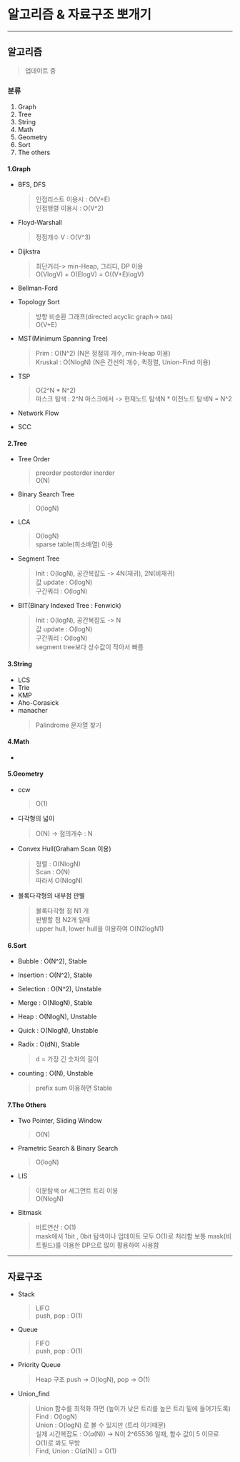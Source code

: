 # 알고리즘 & 자료구조 뽀개기

**************************************************************************
## 알고리즘
> 업데이트 중

### 분류
1. Graph
2. Tree
3. String
4. Math
5. Geometry
6. Sort
7. The others

#### 1.Graph
* BFS, DFS
    > 인접리스트 이용시 : O(V+E)    
    > 인접행렬 이용시 : O(V^2)  

* Floyd-Warshall
    > 정점개수 V : O(V^3)   

* Dijkstra 
    > 최단거리-> min-Heap, 그리디, DP 이용  
    > O(VlogV) + O(ElogV) = O((V+E)logV)    

* Bellman-Ford

* Topology Sort
    > 방향 비순환 그래프(directed acyclic graph-> `DAG`)    
    > O(V+E)    

* MST(Minimum Spanning Tree)
    > Prim : O(N^2) (N은 정점의 개수, min-Heap 이용)    
    > Kruskal : O(NlogN) (N은 간선의 개수, 퀵정렬, Union-Find 이용) 

* TSP
    > O(2^N * N^2)  
    > 마스크 탐색 : 2^N 
    > 마스크에서 -> 현재노드 탐색N * 이전노드 탐색N = N^2   

* Network Flow

* SCC

#### 2.Tree
* Tree Order
    > preorder postorder inorder    
    > O(N)  

* Binary Search Tree
    > O(logN)   

* LCA
    > O(logN)   
    > sparse table(희소배열) 이용   

* Segment Tree
    > Init : O(logN), 공간복잡도 -> 4N(재귀), 2N(비재귀)    
    > 값 update : O(logN)   
    > 구간쿼리 : O(logN)    

* BIT(Binary Indexed Tree : Fenwick)
    > Init : O(logN), 공간복잡도 -> N   
    > 값 update : O(logN)   
    > 구간쿼리 : O(logN)    
    > segment tree보다 상수값이 작아서 빠름 

#### 3.String
* LCS
* Trie
* KMP
* Aho-Corasick
* manacher
    > Palindrome 문자열 찾기    

#### 4.Math
* 

#### 5.Geometry
* ccw
    > O(1)  

* 다각형의 넓이
    > O(N) -> 점의개수 : N  

* Convex Hull(Graham Scan 이용)
    > 정렬 : O(NlogN)   
    > Scan : O(N)   
    > 따라서 O(NlogN)   

* 볼록다각형의 내부점 판별
    > 볼록다각형 점 N1 개   
    > 판별할 점 N2개 일때   
    > upper hull, lower hull을 이용하여 
    > O(N2logN1)    

#### 6.Sort
* Bubble : O(N^2), Stable
* Insertion : O(N^2), Stable
* Selection : O(N^2), Unstable
* Merge : O(NlogN), Stable
* Heap : O(NlogN), Unstable
* Quick : O(NlogN), Unstable

* Radix : O(dN), Stable
    > d = 가장 긴 숫자의 길이   

* counting : O(N), Unstable
    > prefix sum 이용하면 Stable    

#### 7.The Others
* Two Pointer, Sliding Window
    > O(N)  

* Prametric Search & Binary Search
    > O(logN)   

* LIS
    > 이분탐색 or 세그먼트 트리 이용    
    > O(NlogN)  

* Bitmask
    > 비트연산 : O(1)   
    > mask에서 1bit , 0bit 탐색이나 업데이트 모두 O(1)로 처리함 
    > 보통 mask(비트필드)를 이용한 DP으로 많이 활용하여 사용함  

**************************************************************************
## 자료구조
* Stack
    > LIFO  
    > push, pop : O(1)  

* Queue
    > FIFO  
    > push, pop : O(1)  

* Priority Queue
    > Heap 구조 
    > push -> O(logN), pop -> O(1)  

* Union_find
    > Union 함수를 최적화 하면 (높이가 낮은 트리를 높은 트리 밑에 들어가도록)   
    > Find  : O(logN)   
    > Union : O(logN) 로 볼 수 있지만 (트리 이기때문)   
    > 실제 시간복잡도 : O(𝛼(N)) -> N이 2^65536 일때, 함수 값이 5 이므로 O(1)로 봐도 무방    
    > Find, Union : O(𝛼(N)) = O(1)  
